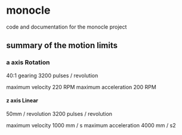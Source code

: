 # monocle
code and documentation for the monocle project

## summary of the motion limits

### a axis Rotation

40:1 gearing
3200 pulses / revolution

maximum velocity 220 RPM
maximum acceleration 200 RPM

#### z axis Linear

50mm / revolution
3200 pulses / revolution

maximum velocity 1000 mm / s
maximum acceleration 4000 mm / s2


